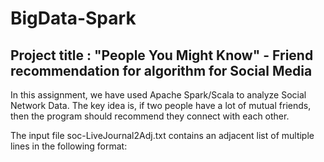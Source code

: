 # BigData-Spark
## Project title : "People You Might Know" - Friend recommendation for algorithm for Social Media

In this assignment, we have used Apache Spark/Scala to analyze Social Network Data.
The key idea is, if two people have a lot of mutual friends, then the program should 
recommend they connect with each other. 

The input file soc-LiveJournal2Adj.txt contains an adjacent list of multiple lines in
the following format:
<User><TAB><List of friends>
